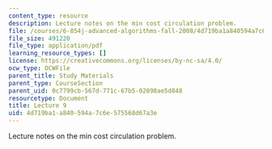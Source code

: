 ```yaml
---
content_type: resource
description: Lecture notes on the min cost circulation problem.
file: /courses/6-854j-advanced-algorithms-fall-2008/4d719ba1a840594a7c6e575568d67a3e_lect10_15.pdf
file_size: 491220
file_type: application/pdf
learning_resource_types: []
license: https://creativecommons.org/licenses/by-nc-sa/4.0/
ocw_type: OCWFile
parent_title: Study Materials
parent_type: CourseSection
parent_uid: 0c7799cb-567d-771c-67b5-02098ae5d848
resourcetype: Document
title: Lecture 9
uid: 4d719ba1-a840-594a-7c6e-575568d67a3e
---
```

Lecture notes on the min cost circulation problem.